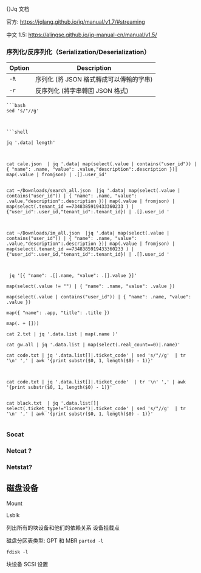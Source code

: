 {}Jq 文档

官方: https://jqlang.github.io/jq/manual/v1.7/#streaming

中文 1.5: https://alingse.github.io/jq-manual-cn/manual/v1.5/


 ### 序列化/反序列化（Serialization/Deserialization）

| Option | Description              |
| ------ | ------------------------ |
| `-R`   | 序列化 (將 JSON 格式轉成可以傳輸的字串) |
| `-r`   | 反序列化 (將字串轉回 JSON 格式)     |

```
```bash
sed 's/"//g'
```
```


```shell

jq '.data| length'



cat cale.json  | jq '.data| map(select(.value | contains("user_id")) | { "name": .name, "value": .value,"description":.description })| map(.value | fromjson) | .[].user_id' 


cat ~/Downloads/search_all.json  |jq '.data| map(select(.value | contains("user_id")) | { "name": .name, "value": .value,"description":.description })| map(.value | fromjson) | map(select(.tenant_id ==7348385919433360233 ) | {"user_id":.user_id,"tenant_id":.tenant_id}) | .[].user_id '



cat ~/Downloads/im_all.json  |jq '.data| map(select(.value | contains("user_id")) | { "name": .name, "value": .value,"description":.description })| map(.value | fromjson) | map(select(.tenant_id ==7348385919433360233 ) | {"user_id":.user_id,"tenant_id":.tenant_id}) | .[].user_id '



```

```
 jq '[{ "name": .[].name, "value": .[].value }]'
```

```
map(select(.value != "") | { "name": .name, "value": .value })
```

```
map(select(.value | contains("user_id")) | { "name": .name, "value": .value })
```


```
map({ "name": .app, "title": .title })
```


```
map(. + []))

cat 2.txt | jq '.data.list | map(.name )'

```


```
cat gw.all | jq '.data.list | map(select(.real_count==0)|.name)'

```


```
cat code.txt | jq '.data.list[]|.ticket_code' | sed 's/"//g'  | tr '\n' ',' | awk '{print substr($0, 1, length($0) - 1)}'



cat code.txt | jq '.data.list[]|.ticket_code'  | tr '\n' ',' | awk '{print substr($0, 1, length($0) - 1)}'


cat black.txt  | jq '.data.list[]| select(.ticket_type!="license")|.ticket_code' | sed 's/"//g'  | tr '\n' ',' | awk '{print substr($0, 1, length($0) - 1)}'


```
### Socat 

### Netcat ?


### Netstat?


## 磁盘设备

Mount

Lsblk

列出所有的块设备和他们的依赖关系
设备挂载点

磁盘分区表类型: GPT 和 MBR
`parted -l`

`fdisk -l`


块设备 SCSI 设置
